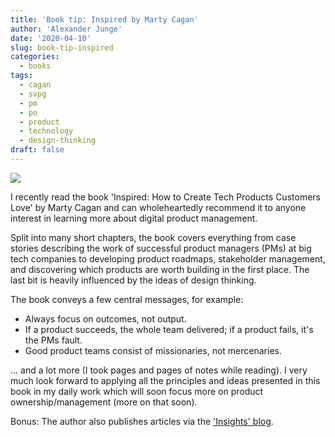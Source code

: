 ```yaml
---
title: 'Book tip: Inspired by Marty Cagan'
author: 'Alexander Junge'
date: '2020-04-10'
slug: book-tip-inspired
categories:
  - books
tags:
  - cagan
  - svpg
  - pm
  - po
  - product
  - technology
  - design-thinking
draft: false
---
```


![](/posts/2020-04-10/product_love.png)

I recently read the book 'Inspired: How to Create Tech Products Customers Love' by Marty Cagan and can wholeheartedly recommend it to anyone interest in learning more about digital product management.

Split into many short chapters, the book covers everything from case stories describing the work of successful product managers (PMs) at big tech companies to developing product roadmaps, stakeholder management, and discovering which products are worth building in the first place. The last bit is heavily influenced by the ideas of design thinking.

The book conveys a few central messages, for example:

- Always focus on outcomes, not output.
- If a product succeeds, the whole team delivered; if a product fails, it's the PMs fault.
- Good product teams consist of missionaries, not mercenaries.

... and a lot more (I took pages and pages of notes while reading). I very much look forward to applying all the principles  and ideas presented in this book in my daily work which will soon focus more on product ownership/management (more on that soon).

Bonus: The author also publishes articles via the ['Insights' blog](https://svpg.com/articles/).
